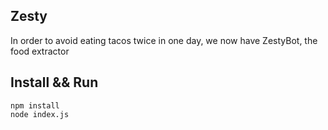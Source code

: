 Zesty
--

In order to avoid eating tacos twice in one day, we now have ZestyBot, the food extractor

## Install && Run

```
npm install
node index.js
```
